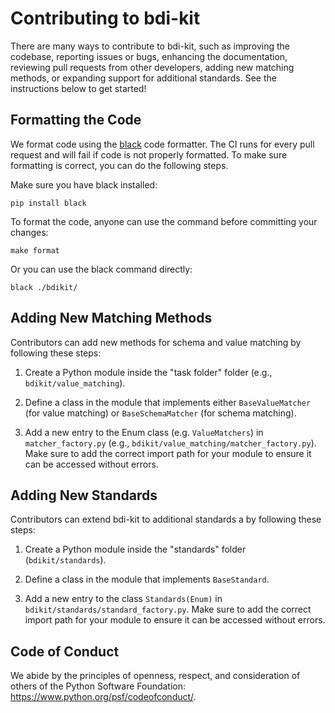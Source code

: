 Contributing to bdi-kit
=======================

There are many ways to contribute to bdi-kit, such as improving the codebase, reporting 
issues or bugs, enhancing the documentation, reviewing pull requests from other developers, 
adding new matching methods, or expanding support for additional standards. 
See the instructions below to get started!


Formatting the Code
-------------------

We format code using the [black](https://black.readthedocs.io/en/stable/) code formatter.
The CI runs for every pull request and will fail if code is not properly formatted.
To make sure formatting is correct, you can do the following steps.

Make sure you have black installed:
```
pip install black
```

To format the code, anyone can use the command before committing your changes:
```
make format
```

Or you can use the black command directly:
```
black ./bdikit/
```


Adding New Matching Methods
---------------------------

Contributors can add new methods for schema and value matching by following these steps:

1. Create a Python module inside the "task folder" folder (e.g., `bdikit/value_matching`).

2. Define a class in the module that implements either `BaseValueMatcher` (for value matching) or `BaseSchemaMatcher` (for schema matching).

3. Add a new entry to the Enum class (e.g. `ValueMatchers`) in `matcher_factory.py` (e.g., `bdikit/value_matching/matcher_factory.py`). 
Make sure to add the correct import path for your module to ensure it can be accessed without errors.


Adding New Standards
--------------------

Contributors can extend bdi-kit to additional standards  a by following these steps:

1. Create a Python module inside the "standards" folder (`bdikit/standards`).

2. Define a class in the module that implements `BaseStandard`.

3. Add a new entry to the class `Standards(Enum)` in `bdikit/standards/standard_factory.py`. Make sure to add the correct import path for your 
module to ensure it can be accessed without errors.


Code of Conduct
---------------

We abide by the principles of openness, respect, and consideration of others
of the Python Software Foundation: https://www.python.org/psf/codeofconduct/.